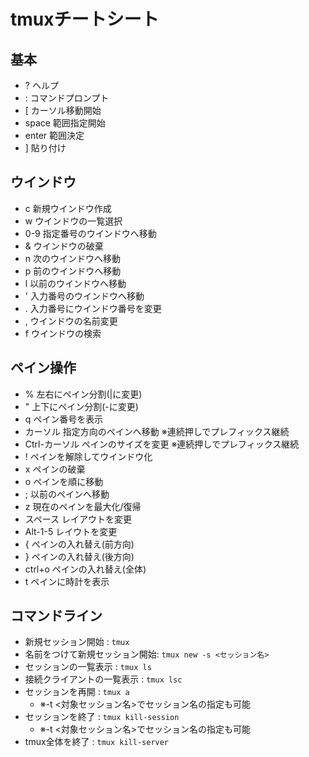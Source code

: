 # tmuxチートシート
## 基本
- ?      ヘルプ
- :      コマンドプロンプト
- [ 	 カーソル移動開始
- space  範囲指定開始
- enter  範囲決定
- ]      貼り付け


## ウインドウ
- c      新規ウインドウ作成
- w      ウインドウの一覧選択
- 0-9    指定番号のウインドウへ移動
- &      ウインドウの破棄
- n      次のウインドウへ移動
- p      前のウインドウへ移動
- l      以前のウインドウへ移動
- '      入力番号のウインドウへ移動
- .      入力番号にウインドウ番号を変更
- ,      ウインドウの名前変更
- f      ウインドウの検索

## ペイン操作
- %      左右にペイン分割(|に変更)
- "      上下にペイン分割(-に変更)
- q      ペイン番号を表示
- カーソル 指定方向のペインへ移動 ※連続押しでプレフィックス継続
- Ctrl-カーソル ペインのサイズを変更 ※連続押しでプレフィックス継続
- !      ペインを解除してウインドウ化
- x      ペインの破棄
- o      ペインを順に移動
- ;      以前のペインへ移動
- z      現在のペインを最大化/復帰
- スペース レイアウトを変更
- Alt-1-5 レイウトを変更
- {      ペインの入れ替え(前方向)
- }      ペインの入れ替え(後方向)
- ctrl+o ペインの入れ替え(全体)
- t      ペインに時計を表示

## コマンドライン
- 新規セッション開始            : `tmux`
- 名前をつけて新規セッション開始: `tmux new -s <セッション名>`
- セッションの一覧表示          : `tmux ls`
- 接続クライアントの一覧表示    : `tmux lsc`
- セッションを再開				: `tmux a`
	- ※-t <対象セッション名>でセッション名の指定も可能
- セッションを終了				: `tmux kill-session`
	- ※-t <対象セッション名>でセッション名の指定も可能
- tmux全体を終了				: `tmux kill-server`

